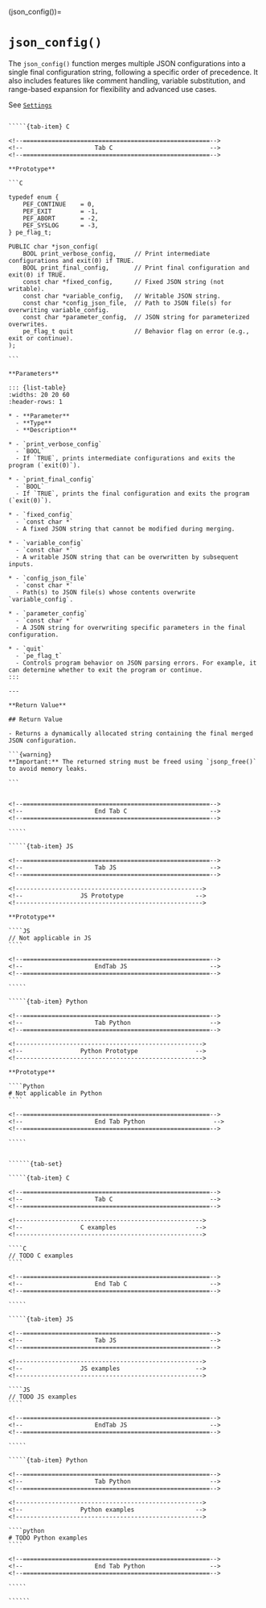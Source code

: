 

<!-- ============================================================== -->
(json_config())=
# `json_config()`
<!-- ============================================================== -->

The `json_config()` function merges multiple JSON configurations into a single final configuration string, following a specific order of precedence. It also includes features like comment handling, variable substitution, and range-based expansion for flexibility and advanced use cases.

See [`Settings`](settings)


<!------------------------------------------------------------>
<!--                    Prototypes                          -->
<!------------------------------------------------------------>

``````{tab-set}

`````{tab-item} C

<!--====================================================-->
<!--                    Tab C                           -->
<!--====================================================-->

**Prototype**

```C

typedef enum {
    PEF_CONTINUE    = 0,
    PEF_EXIT        = -1,
    PEF_ABORT       = -2,
    PEF_SYSLOG      = -3,
} pe_flag_t;

PUBLIC char *json_config(
    BOOL print_verbose_config,     // Print intermediate configurations and exit(0) if TRUE.
    BOOL print_final_config,       // Print final configuration and exit(0) if TRUE.
    const char *fixed_config,      // Fixed JSON string (not writable).
    const char *variable_config,   // Writable JSON string.
    const char *config_json_file,  // Path to JSON file(s) for overwriting variable_config.
    const char *parameter_config,  // JSON string for parameterized overwrites.
    pe_flag_t quit                 // Behavior flag on error (e.g., exit or continue).
);

```

**Parameters**

::: {list-table}
:widths: 20 20 60
:header-rows: 1

* - **Parameter**
  - **Type**
  - **Description**

* - `print_verbose_config`
  - `BOOL`
  - If `TRUE`, prints intermediate configurations and exits the program (`exit(0)`).

* - `print_final_config`
  - `BOOL`
  - If `TRUE`, prints the final configuration and exits the program (`exit(0)`).

* - `fixed_config`
  - `const char *`
  - A fixed JSON string that cannot be modified during merging.

* - `variable_config`
  - `const char *`
  - A writable JSON string that can be overwritten by subsequent inputs.

* - `config_json_file`
  - `const char *`
  - Path(s) to JSON file(s) whose contents overwrite `variable_config`.

* - `parameter_config`
  - `const char *`
  - A JSON string for overwriting specific parameters in the final configuration.

* - `quit`
  - `pe_flag_t`
  - Controls program behavior on JSON parsing errors. For example, it can determine whether to exit the program or continue.
:::

---

**Return Value**

## Return Value

- Returns a dynamically allocated string containing the final merged JSON configuration.

```{warning}
**Important:** The returned string must be freed using `jsonp_free()` to avoid memory leaks.

```


<!--====================================================-->
<!--                    End Tab C                       -->
<!--====================================================-->

`````

`````{tab-item} JS

<!--====================================================-->
<!--                    Tab JS                          -->
<!--====================================================-->

<!---------------------------------------------------->
<!--                JS Prototype                    -->
<!---------------------------------------------------->

**Prototype**

````JS
// Not applicable in JS
````

<!--====================================================-->
<!--                    EndTab JS                       -->
<!--====================================================-->

`````

`````{tab-item} Python

<!--====================================================-->
<!--                    Tab Python                      -->
<!--====================================================-->

<!---------------------------------------------------->
<!--                Python Prototype                -->
<!---------------------------------------------------->

**Prototype**

````Python
# Not applicable in Python
````

<!--====================================================-->
<!--                    End Tab Python                   -->
<!--====================================================-->

`````

``````

<!------------------------------------------------------------>
<!--                    Examples                            -->
<!------------------------------------------------------------>

```````{dropdown} Examples

``````{tab-set}

`````{tab-item} C

<!--====================================================-->
<!--                    Tab C                           -->
<!--====================================================-->

<!---------------------------------------------------->
<!--                C examples                      -->
<!---------------------------------------------------->

````C
// TODO C examples
````

<!--====================================================-->
<!--                    End Tab C                       -->
<!--====================================================-->

`````

`````{tab-item} JS

<!--====================================================-->
<!--                    Tab JS                          -->
<!--====================================================-->

<!---------------------------------------------------->
<!--                JS examples                     -->
<!---------------------------------------------------->

````JS
// TODO JS examples
````

<!--====================================================-->
<!--                    EndTab JS                       -->
<!--====================================================-->

`````

`````{tab-item} Python

<!--====================================================-->
<!--                    Tab Python                      -->
<!--====================================================-->

<!---------------------------------------------------->
<!--                Python examples                 -->
<!---------------------------------------------------->

````python
# TODO Python examples
````

<!--====================================================-->
<!--                    End Tab Python                  -->
<!--====================================================-->

`````

``````

```````
